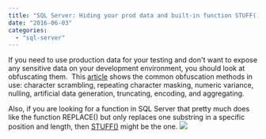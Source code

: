 ```yaml
---
title: "SQL Server: Hiding your prod data and built-in function STUFF()"
date: "2016-06-03"
categories: 
  - "sql-server"
---
```


If you need to use production data for your testing and don't want to expose any sensitive data on your development environment, you should look at obfuscating them.  This [article](https://www.simple-talk.com/sql/database-administration/obfuscating-your-sql-server-data/) shows the common obfuscation methods in use: character scrambling, repeating character masking, numeric variance, nulling, artificial data generation, truncating, encoding, and aggregating.

Also, if you are looking for a function in SQL Server that pretty much does like the function REPLACE() but only replaces one substring in a specific position and length, then [STUFF()](https://msdn.microsoft.com/en-CA/library/ms188043.aspx) might be the one. ![](/technical-blog/assets/images/sqllogo1.png)


